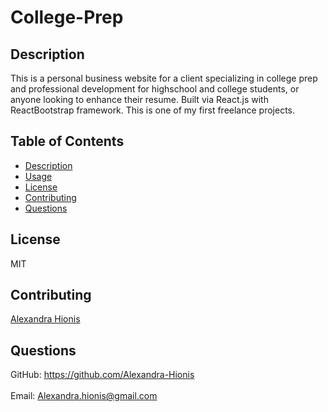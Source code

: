 # College-Prep

## Description

This is a personal business website for a client specializing in college prep and professional development for highschool and college students, or anyone looking to enhance their resume. Built via React.js with ReactBootstrap framework. This is one of my first freelance projects.

## Table of Contents

- [Description](#description)
- [Usage](#usage)
- [License](#license)
- [Contributing](#contributing)
- [Questions](#questions)

<!-- ![image 1](assets/images/sample-1.png)
![image 2](assets/images/sample-2.png)
![video](https://media.giphy.com/media/eaqtFnAFebguCbpscK/giphy.gif) -->

## License

MIT

## Contributing

[Alexandra Hionis](https://github.com/Alexandra-Hionis/README-Generator)

## Questions

GitHub: https://github.com/Alexandra-Hionis<br /><br />
Email: Alexandra.hionis@gmail.com<br /><br />
